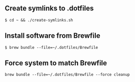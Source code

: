 ## Create symlinks to .dotfiles

```
$ cd ~ && ./create-symlinks.sh
```

## Install software from Brewfile

```
$ brew bundle --file=~/.dotfiles/Brewfile
```

## Force system to match Brewfile

```
brew bundle --file=~/.dotfiles/Brewfile --force cleanup
```
